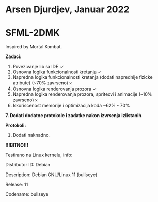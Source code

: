 # Arsen Djurdjev, Januar 2022 #


# SFML-2DMK
Inspired by Mortal Kombat.

**Zadaci:**

1. Povezivanje lib sa IDE ✓
2. Osnovna logika funkcionalnosti kretanja ✓
3. Napredna logika funkcionalnosti kretanja (dodati naprednije fizicke atribute) (~70% zavrseno) 𐄂
4. Osnovna logika renderovanja prozora ✓
5. Napredna logika renderovanja prozora, spriteovi i animacije (~10% zavrseno) 𐄂
6. Iskoriscenost memorije i optimizacija koda ~62% - 70%
 
**7. Dodati dodatne protokole i zadatke nakon izvrsenja izlistanih.**


**Protokoli:**
1. Dodati naknadno.



**!!!BITNO!!!**

Testirano na Linux kernelu, info:

Distributor ID:	Debian

Description:	Debian GNU/Linux 11 (bullseye)

Release:	11

Codename:	bullseye

